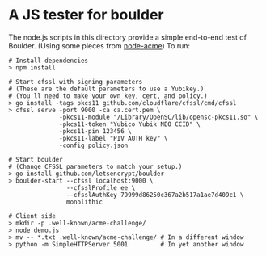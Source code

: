 # A JS tester for boulder

The node.js scripts in this directory provide a simple end-to-end test of Boulder.  (Using some pieces from [node-acme](https://github.com/letsencrypt/node-acme/))  To run:

```
# Install dependencies
> npm install

# Start cfssl with signing parameters
# (These are the default parameters to use a Yubikey.)
# (You'll need to make your own key, cert, and policy.)
> go install -tags pkcs11 github.com/cloudflare/cfssl/cmd/cfssl
> cfssl serve -port 9000 -ca ca.cert.pem \
              -pkcs11-module "/Library/OpenSC/lib/opensc-pkcs11.so" \
              -pkcs11-token "Yubico Yubik NEO CCID" \
              -pkcs11-pin 123456 \
              -pkcs11-label "PIV AUTH key" \
              -config policy.json

# Start boulder
# (Change CFSSL parameters to match your setup.)
> go install github.com/letsencrypt/boulder
> boulder-start --cfssl localhost:9000 \
                --cfsslProfile ee \
                --cfsslAuthKey 79999d86250c367a2b517a1ae7d409c1 \
                monolithic

# Client side
> mkdir -p .well-known/acme-challenge/
> node demo.js
> mv -- *.txt .well-known/acme-challenge/ # In a different window
> python -m SimpleHTTPServer 5001         # In yet another window
```
